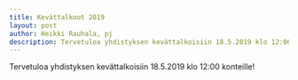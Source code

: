 ```yaml
---
title: Kevättalkoot 2019
layout: post
author: Heikki Rauhala, pj
description: Tervetuloa yhdistyksen kevättalkoisiin 18.5.2019 klo 12:00 konteille
---
```


Tervetuloa yhdistyksen kevättalkoisiin 18.5.2019 klo 12:00 konteille!


